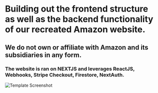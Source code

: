 # Building out the frontend structure as well as the backend functionality of our recreated Amazon website.

## We do not own or affiliate with Amazon and its subsidiaries in any form.

### The website is ran on NEXTJS and leverages ReactJS, Webhooks, Stripe Checkout, Firestore, NextAuth.

![Template Screenshot](TemplateScreenshot.jpg?raw=true )
